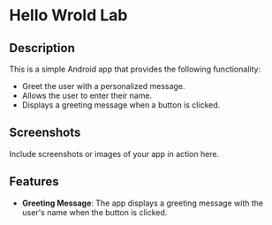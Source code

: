 # Hello Wrold Lab

## Description

This is a simple Android app that provides the following functionality:

- Greet the user with a personalized message.
- Allows the user to enter their name.
- Displays a greeting message when a button is clicked.

## Screenshots

Include screenshots or images of your app in action here.

## Features

- **Greeting Message**: The app displays a greeting message with the user's name when the button is clicked.

